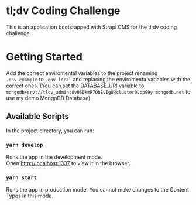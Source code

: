 # tl;dv Coding Challenge

This is an application bootsrapped with Strapi CMS for the tl;dv coding challenge.

# Getting Started

Add the correct enviromental variables to the project renaming `.env.example` to `.env.local` and replacing the enviromenta variables with the correct ones.
(You can set the DATABASE_URI variable to `mongodb+srv://tldv_admin:8vQ50kmR7ObEvIg8@cluster0.bp99y.mongodb.net` to use my demo MongoDB Database)

## Available Scripts

In the project directory, you can run:

### `yarn develop`

Runs the app in the development mode.\
Open [http://localhost:1337](http://localhost:1337) to view it in the browser.

### `yarn start`
Runs the app in production mode.
You cannot make changes to the Content Types in this mode.